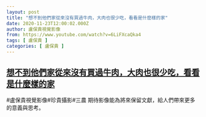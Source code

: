 ```yaml
---
layout: post
title: "想不到他們家從來沒有買過牛肉，大肉也很少吃，看看是什麼樣的家"
date: 2020-11-23T12:00:02.000Z
author: 盧保貴視覺影像
from: https://www.youtube.com/watch?v=6LiFXcaQka4
tags: [ 盧保貴 ]
categories: [ 盧保貴 ]
---
```

<!--1606132802000-->
[想不到他們家從來沒有買過牛肉，大肉也很少吃，看看是什麼樣的家](https://www.youtube.com/watch?v=6LiFXcaQka4)
------

<div>
#盧保貴視覺影像#珍貴攝影#三農 期待影像能為將來保留文獻，給人們帶來更多的意義與思考。
</div>
